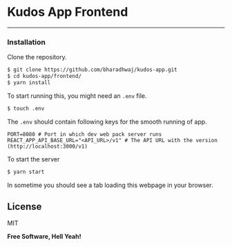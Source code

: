 # Kudos App Frontend
------------
### Installation

Clone the repository.

```sh
$ git clone https://github.com/bharadhwaj/kudos-app.git
$ cd kudos-app/frontend/
$ yarn install
```

To start running this, you might need an `.env` file.

```sh
$ touch .env
```
The `.env` should contain following keys for the smooth running of app.

```dosini
PORT=8080 # Port in which dev web pack server runs
REACT_APP_API_BASE_URL="<API_URL>/v1" # The API URL with the version (http://localhost:3000/v1)
```

To start the server
```sh
$ yarn start
```

In sometime you should see a tab loading this webpage in your browser.

License
----

MIT


**Free Software, Hell Yeah!**

